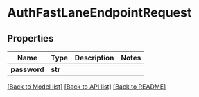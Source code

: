 # AuthFastLaneEndpointRequest


## Properties

Name | Type | Description | Notes
------------ | ------------- | ------------- | -------------
**password** | **str** |  | 

[[Back to Model list]](../#documentation-for-models) [[Back to API list]](../#documentation-for-api-endpoints) [[Back to README]](../)



